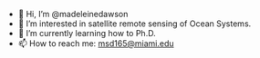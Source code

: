 - 👋 Hi, I’m @madeleinedawson
- 👀 I’m interested in satellite remote sensing of Ocean Systems.
- 🌱 I’m currently learning how to Ph.D.
- 📫 How to reach me: msd165@miami.edu

<!---
madeleinedawson/madeleinedawson is a ✨ special ✨ repository because its `README.md` (this file) appears on your GitHub profile.
You can click the Preview link to take a look at your changes.
--->
